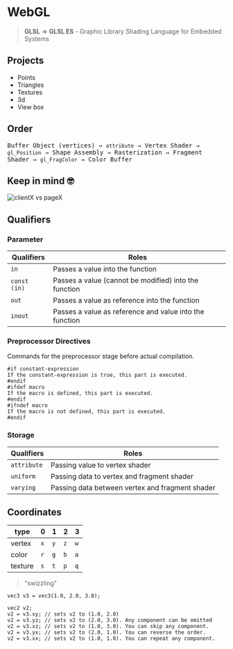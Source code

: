 # WebGL

> <b>GLSL</b> ⇒ <b>GLSL ES</b> - Graphic Library Shading Language for Embedded Systems

## Projects

- Points
- Triangles
- Textures
- 3d
- View box

## Order

<tt>Buffer Object (vertices) → `attribute` → Vertex Shader → `gl_Position` → Shape Assembly → Rasterization → Fragment Shader → `gl_FragColor` → Color Buffer </tt>

## Keep in mind 🤓

![clientX vs pageX](https://i.stack.imgur.com/4C3no.png)

## Qualifiers

### Parameter

| Qualifiers   | Roles                                                   |
| ------------ | ------------------------------------------------------- |
| `in`         | Passes a value into the function                        |
| `const (in)` | Passes a value (cannot be modified) into the function   |
| `out`        | Passes a value as reference into the function           |
| `inout`      | Passes a value as reference and value into the function |

### Preprocessor Directives

Commands for the preprocessor stage before actual compilation.

```
#if constant-expression
If the constant-expression is true, this part is executed.
#endif
#ifdef macro
If the macro is defined, this part is executed.
#endif
#ifndef macro
If the macro is not defined, this part is executed.
#endif
```

### Storage

| Qualifiers  | Roles                                           |
| ----------- | ----------------------------------------------- |
| `attribute` | Passing value to vertex shader                  |
| `uniform`   | Passing data to vertex and fragment shader      |
| `varying`   | Passing data between vertex and fragment shader |

## Coordinates

| type    | 0   | 1   | 2   | 3   |
| ------- | --- | --- | --- | --- |
| vertex  | `x` | `y` | `z` | `w` |
| color   | `r` | `g` | `b` | `a` |
| texture | `s` | `t` | `p` | `q` |

> "swizzling"

```
vec3 v3 = vec3(1.0, 2.0, 3.0);

vec2 v2;
v2 = v3.xy; // sets v2 to (1.0, 2.0)
v2 = v3.yz; // sets v2 to (2.0, 3.0). Any component can be omitted
v2 = v3.xz; // sets v2 to (1.0, 3.0). You can skip any component.
v2 = v3.yx; // sets v2 to (2.0, 1.0). You can reverse the order.
v2 = v3.xx; // sets v2 to (1.0, 1.0). You can repeat any component.
```
